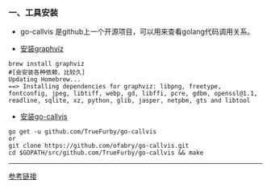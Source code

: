 ### 一、工具安装

* go-callvis 是github上一个开源项目，可以用来查看golang代码调用关系。

* [安装graphviz](https://www.jianshu.com/p/6d9bbbbf38b1)

```shell
brew install graphviz
#[会安装各种依赖，比较久]
Updating Homebrew...
==> Installing dependencies for graphviz: libpng, freetype, fontconfig, jpeg, libtiff, webp, gd, libffi, pcre, gdbm, openssl@1.1, readline, sqlite, xz, python, glib, jasper, netpbm, gts and libtool
```

* [安装go-callvis](https://github.com/ofabry/go-callvis)

```shell
go get -u github.com/TrueFurby/go-callvis
or
git clone https://github.com/ofabry/go-callvis.git
cd $GOPATH/src/github.com/TrueFurby/go-callvis && make
```

***

[参考链接](https://blog.csdn.net/czongxiao/article/details/104046875?depth_1-utm_source=distribute.pc_relevant.none-task-blog-BlogCommendFromBaidu-3&utm_source=distribute.pc_relevant.none-task-blog-BlogCommendFromBaidu-3)

